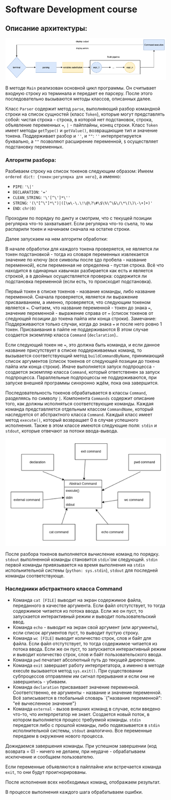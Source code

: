 # Software Development course

## Описание архитектуры:
![Architecture](diagram.png)

В методе `Main` реализован основной цикл программы. Он считывает входную строку из терминала и передает ее парсеру. После этого последовательно вызываются методы классов, описанных далее.

Класс `Parser` содержит метод `parse`, выполняющий разбор командной строки на список сущностей (класс `Token`), которые могут представлять собой: 
чистая строка - строка, в которой нет подстановок, строка, объявление переменных `=`, `|` - пайплайны, конец строки. 
Класс `Token` имеет методы `getType()` и `getValue()`, возвращающие тип и значение токена.
Поддерживает разбор и `''`, и `""`: `''` интерпретируется буквально, а `""` позволяют расширение переменной, `$` осуществляет подстановку переменных.

### Алгоритм разбора:

Разбиваем строку на список токенов следующим образом:
Имеем `ordered dict: {токен:регулярка для него}`, а именно:
* `PIPE`: `'\|'`
* `DECLARATION`: `'='`
* `CLEAN_STRING`: `'\'[^\']*\''`
* `STRING`: `'(\"[^\"]*\")|([\w\-\.\!\@\?\#\$\%\^\&\/\*\(\)\-\+]+)'`
* `END`: `chr(0)`

Проходим по порядку по дикту и смотрим, что с текущей позиции регулярка что-то захватывает. Если регулярка что-то съела, то мы распарили токен и начинаем сначала на остатке строки.

Далее запускаем на нем алгоритм обработки:

В начале обработки для каждого токена проверяется, не является ли токен подстановкой - 
тогда из словаря переменных извлекается значение по ключу (все символы после `$`до пробела - название переменной), если переменная не определена - пустая строка.
Всё что находится в одинарных кавычках разбирается как есть и является строкой, а в двойных осуществляется проверка: содержится ли подстановка переменной (если есть, то происходит подстановка). 

Первый токен в списке токенов - название команды, либо название переменной.
Сначала проверяется, является ли выражение присваиванием, а именно, проверяется, что следующим токеном является `=`. 
Считаем, что название переменной - токен до знака `=`, 
значение переменной - выражение справа от `=` (список токенов от следующей позиции до токена пайпа или конца строки). 
Замечание: 
Поддерживаются только случаи, когда до знака `=` и после него ровно 1 токен. 
Присваивания в пайпе не поддерживаются
В этом случае создается экземпляр класса `Command` (`declaration`)..

Если следующий токен не `=`, это должна быть команда, и если данное название присутствует в списке поддерживаемых команд, 
то вызывается соответствующий метод `buildCommandByName`, принимающий список аргументов (список токенов от следующей позиции до токена пайпа или конца строки).
Иначе выполняется запуск подпроцесса - создается экземпляр класса `Command`, который ответственен за запуск подпроцесса. Параллельные подпроцессы не поддерживаются, при запуске внешней программы синхронно ждём, пока она завершится.

Последовательность токенов обрабатывается в классы `Command`, разделяясь по символу `|`. 
Компонента `Commands` содержит описание того, как должны исполняться соответствующие команды. 
Каждая команда представляется отдельным классом `CommandName`, который наследуется от абстрактного класса `Command`. 
Каждый класс имеет метод `execute()`, который возвращает 0 в случае успешного исполнения. 
Также в этом классе имеются следующие поля: `stdin` и `stdout`, которые отвечают за потоки ввода-вывода.

![Classes](classes.png)

После разбора токенов выполняется вычисление команд по порядку. `stdout` выполненной команды становится `stdin`'ом следующей.
`stdin` первой команды привязывается на время выполнения на `stdin` испольнительной системы (`python: sys.stdin`), `stdout` для последней команды соответствующе.


### Наследники абстрактного класса Command

* Команда `cat [FILE]` выводит на экран содержимое файла, переданного в качестве аргумента. Если файл отстутствует, то тогда содержимое читается из потока ввода. Если же он пуст, то запускается интерактивный режим и выводит пользовательский ввод.
* Команда `echo`  - выводит на экран свой аргумент (или аргументы), если список аргументов пуст, то выводит пустую строку.
* Команда `wc [FILE]` выводит количество строк, слов и байт для файла. Если файл отстутствует, то тогда содержимое читается из потока ввода.  Если же он пуст, то запускается интерактивный режим и выводит количество строк, слов и байт пользовательского ввода.
* Команда `pwd` печатает абсолютный путь до текущей директории.
* Команда `exit` завершает работу интерпретатора, а именно в методе execute вызывается метод `sys.exit()`. При существовании субпроцессов отправляем им сигнал прерывания и если они не завершились - убиваем. 
* Команда `declaration` присваивает значение переменной. Соответственно, ее аргументы - название и значение переменной. Всё записывается в глобальный словарь `{"название переменной": "её вычесленное значение"}
* Команда `external` - вызов внешних команд в случае, если введено что-то, что интерпретатор не знает. Создается новый поток, в котором выполняется процесс требуемой команды.  `stdin` передается либо с прошлой команды, либо подвязывается в `stdin` исполнительной системы, `stdout` аналогично. Все переменные передаем в окружение нового процесса.

Дожидаемся завершения команды. При успешном завершении (код возврата = 0) - ничего не делаем, при неудаче - обрабатываем исключение и сообщаем пользователю. 

Если переменные объявляются в пайплайне или встречается команда `exit`, то они будут проигнорированы.  

После исполнения всех необходимых команд, отображаем результат.

В процессе выполнения каждого шага обрабатываем ошибки.
